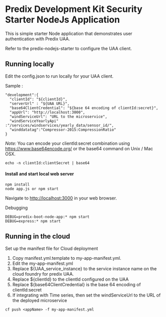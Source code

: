 Predix Development Kit Security Starter NodeJs Application
==========================================================

This is simple starter Node application that demonstrates user authentication with Predix UAA.

Refer to the predix-nodejs-starter to configure the UAA client.

## Running locally
Edit the config.json to run locally for your UAA client.

Sample :
```
"development":{
  "clientId": "${clientId}",
  "serverUrl" : "${UAA URL}",
  "base64ClientCredential": "${base 64 encoding of clientId:secret}",
  "appUrl": "http://localhost:3000",
  "windServiceUrl": "URL to the microservice",
  "windServiceYearlyApi" :"/services/windservices/yearly_data/sensor_id/",
  "winddatatag":"Compressor-2015:CompressionRatio"
}
```
*Note:* You can encode your clientId:secret combination using <https://www.base64encode.org/> or the base64 command on Unix / Mac OSX.

`echo -n clientId:clientSecret | base64`

#### Install and start local web server
```
npm install
node app.js or npm start
```
Navigate to <http://localhost:3000> in your web browser.

Debugging  
```
DEBUG=predix-boot-node-app:* npm start
DEBUG=express:* npm start
```
## Running in the cloud

Set up the manifest file for Cloud deployment
1. Copy manifest.yml.template to my-app-manifest.yml.
2. Edit the my-app-manifest.yml
  1. Replace ${UAA_service_instance} to the service instance name on the cloud foundry for predix UAA.
  2. Replace ${clientId} to the clientId configured on the UAA
  3. Replace ${base64ClientCredential} is the base 64 encoding of clientId:secret
  4. If integrating with Time series, then set the windServiceUrl to the URL of the deployed microservice

`cf push <appName> -f my-app-manifest.yml`
